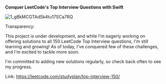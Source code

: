 **Conquer LeetCode's Top Interview Questions with Swift**

![1_gBkMCGTAdSk4tu17SCa7RQ](https://github.com/HeenaVR/TopInterviewLeetCode/assets/123239882/61e04fab-628d-42de-86a7-77e5482a4b84)

Transparency:

This project is under development, and while I'm eagerly working on offering solutions to all 150 LeetCode Top Interview questions, I'm still learning and growing! As of today, I've conquered few of these challenges, and I'm excited to tackle more soon.

I'm committed to adding new solutions regularly, so check back often to see my progress.

Link: https://leetcode.com/studyplan/top-interview-150/


